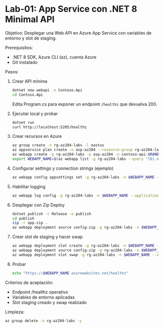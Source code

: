 # Lab-01: App Service con .NET 8 Minimal API

Objetivo: Desplegar una Web API en Azure App Service con variables de entorno y slot de staging.

Prerequisitos:
- .NET 8 SDK, Azure CLI (az), cuenta Azure
- Git instalado

Pasos:
1. Crear API mínima
   ```bash
   dotnet new webapi -n Contoso.Api
   cd Contoso.Api
   ```
   Edita Program.cs para exponer un endpoint `/healthz` que devuelva 200.

2. Ejecutar local y probar
   ```bash
   dotnet run
   curl http://localhost:5205/healthz
   ```

3. Crear recursos en Azure
   ```bash
   az group create -n rg-az204-labs -l eastus
   az appservice plan create -n asp-az204 --resource-group rg-az204-labs --sku B1 --is-linux
   az webapp create -g rg-az204-labs -p asp-az204 -n contoso-api-$RANDOM --runtime "DOTNET|8.0"
   export WEBAPP_NAME=$(az webapp list -g rg-az204-labs --query "[0].name" -o tsv)
   ```

4. Configurar settings y connection strings (ejemplo)
   ```bash
   az webapp config appsettings set -g rg-az204-labs -n $WEBAPP_NAME --settings ASPNETCORE_ENVIRONMENT=Production FEATURE_FLAG_X=true
   ```

5. Habilitar logging
   ```bash
   az webapp log config -g rg-az204-labs -n $WEBAPP_NAME --application-logging filesystem --level Information
   ```

6. Desplegar con Zip Deploy
   ```bash
   dotnet publish -c Release -o publish
   cd publish
   zip -r app.zip .
   az webapp deployment source config-zip -g rg-az204-labs -n $WEBAPP_NAME --src app.zip
   ```

7. Crear slot de staging y hacer swap
   ```bash
   az webapp deployment slot create -g rg-az204-labs -n $WEBAPP_NAME --slot staging
   az webapp deployment source config-zip -g rg-az204-labs -n $WEBAPP_NAME --slot staging --src app.zip
   az webapp deployment slot swap -g rg-az204-labs -n $WEBAPP_NAME --slot staging
   ```

8. Probar
   ```bash
   echo "https://$WEBAPP_NAME.azurewebsites.net/healthz"
   ```

Criterios de aceptación:
- Endpoint /healthz operativo
- Variables de entorno aplicadas
- Slot staging creado y swap realizado

Limpieza:
```bash
az group delete -n rg-az204-labs -y
```